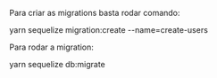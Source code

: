 Para criar as migrations basta rodar comando:

yarn sequelize migration:create --name=create-users 

Para rodar a migration:

yarn sequelize db:migrate